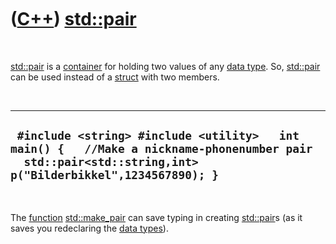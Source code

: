 
 

 

 

 

 

([C++](Cpp.md)) [std::pair](CppStdPair.md)
=========================================

 

[std::pair](CppStdPair.md) is a [container](CppContainer.md) for holding
two values of any [data type](CppDataType.md). So,
[std::pair](CppStdPair.md) can be used instead of a
[struct](CppStruct.md) with two members.

 

  ----------------------------------------------------------------------------------------------------------------------------------------------------------
  ` #include <string> #include <utility>   int main() {   //Make a nickname-phonenumber pair   std::pair<std::string,int> p("Bilderbikkel",1234567890); }`
  ----------------------------------------------------------------------------------------------------------------------------------------------------------

 

The [function](CppFunction.md) [std::make\_pair](CppStdMake_pair.md) can
save typing in creating [std::pair](CppStdPair.md)s (as it saves you
redeclaring the [data types](CppDataType.md)).

 

 

 

 

 

 

